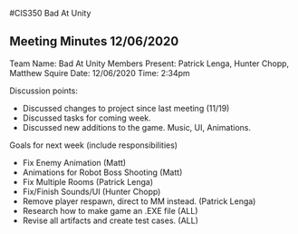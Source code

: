 #CIS350 Bad At Unity
## Meeting Minutes 12/06/2020
Team Name: Bad At Unity
Members Present: Patrick Lenga, Hunter Chopp, Matthew Squire
Date: 12/06/2020
Time: 2:34pm

Discussion points:
* Discussed changes to project since last meeting (11/19)
* Discussed tasks for coming week.
* Discussed new additions to the game. Music, UI, Animations.

Goals for next week (include responsibilities)
* Fix Enemy Animation (Matt)
* Animations for Robot Boss Shooting (Matt)
* Fix Multiple Rooms (Patrick Lenga)
* Fix/Finish Sounds/UI (Hunter Chopp)
* Remove player respawn, direct to MM instead. (Patrick Lenga)
* Research how to make game an .EXE file (ALL)
* Revise all artifacts and create test cases. (ALL)
